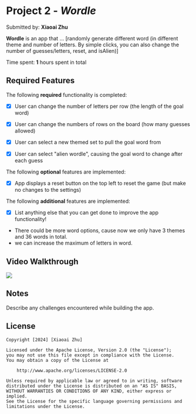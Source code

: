 # Project 2 - *Wordle*

Submitted by: **Xiaoai Zhu**

**Wordle** is an app that ... [randomly generate different word (in different theme and number of letters. By simple clicks, you can also change the number of guesses/letters, reset, and isAlien)] 

Time spent: **1** hours spent in total

## Required Features

The following **required** functionality is completed:

- [x] User can change the number of letters per row (the length of the goal word)
- [x] User can change the numbers of rows on the board (how many guesses allowed)
- [x] User can select a new themed set to pull the goal word from
- [x] User can select "alien wordle", causing the goal word to change after each guess


The following **optional** features are implemented:

- [x] App displays a reset button on the top left to reset the game (but make no changes to the settings)

The following **additional** features are implemented:

- [x] List anything else that you can get done to improve the app functionality!
- There could be more word options, cause now we only have 3 themes and 36 words in total.
- we can increase the maximum of letters in word.

## Video Walkthrough

<div>
    <a href="https://www.loom.com/share/38acd8f7750848bc9d5cbbb9efcab8b9">
    </a>
    <a href="https://www.loom.com/share/38acd8f7750848bc9d5cbbb9efcab8b9">
      <img style="max-width:300px;" src="https://cdn.loom.com/sessions/thumbnails/38acd8f7750848bc9d5cbbb9efcab8b9-with-play.gif">
    </a>
  </div>

## Notes

Describe any challenges encountered while building the app.

## License

    Copyright [2024] [Xiaoai Zhu]

    Licensed under the Apache License, Version 2.0 (the "License");
    you may not use this file except in compliance with the License.
    You may obtain a copy of the License at

        http://www.apache.org/licenses/LICENSE-2.0

    Unless required by applicable law or agreed to in writing, software
    distributed under the License is distributed on an "AS IS" BASIS,
    WITHOUT WARRANTIES OR CONDITIONS OF ANY KIND, either express or implied.
    See the License for the specific language governing permissions and
    limitations under the License.
